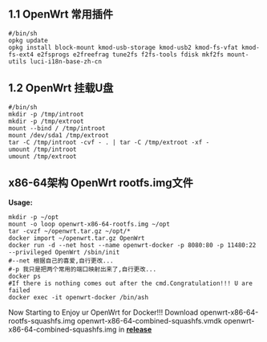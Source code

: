 ## 1.1 OpenWrt 常用插件
~~~shell
#/bin/sh
opkg update
opkg install block-mount kmod-usb-storage kmod-usb2 kmod-fs-vfat kmod-fs-ext4 e2fsprogs e2freefrag tune2fs f2fs-tools fdisk mkf2fs mount-utils luci-i18n-base-zh-cn
~~~
## 1.2 OpenWrt 挂载U盘
~~~shell
#/bin/sh
mkdir -p /tmp/introot
mkdir -p /tmp/extroot
mount --bind / /tmp/introot
mount /dev/sda1 /tmp/extroot
tar -C /tmp/introot -cvf - . | tar -C /tmp/extroot -xf -
umount /tmp/introot
umount /tmp/extroot
~~~

## x86-64架构 **OpenWrt** rootfs.img文件 

**Usage:**
~~~
mkdir -p ~/opt
mount -o loop openwrt-x86-64-rootfs.img ~/opt
tar -cvzf ~/openwrt.tar.gz ~/opt/*
docker import ~/openwrt.tar.gz OpenWrt
docker run -d --net host --name openwrt-docker -p 8080:80 -p 11480:22 --privileged OpenWrt /sbin/init
#--net 根据自己的喜爱,自行更改...
#-p 我只是把两个常用的端口映射出来了,自行更改...
docker ps
#If there is nothing comes out after the cmd.Congratulation!!! U are failed
docker exec -it openwrt-docker /bin/ash
~~~
Now Starting to Enjoy ur OpenWrt for Docker!!!
Download openwrt-x86-64-rootfs-squashfs.img openwrt-x86-64-combined-squashfs.vmdk openwrt-x86-64-combined-squashfs.img
in **[release](https://github.com/jokefrelon/linux-series/releases/download/1.0/OpenWrt.zip)**